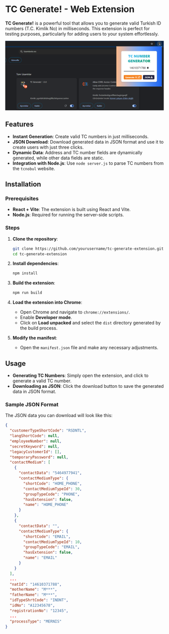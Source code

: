 # TC Generate! - Web Extension

**TC Generate!** is a powerful tool that allows you to generate valid Turkish ID numbers (T.C. Kimlik No) in milliseconds. This extension is perfect for testing purposes, particularly for adding users to your system effortlessly.


![Extension Screenshot](/extension.png)


## Features
- **Instant Generation**: Create valid TC numbers in just milliseconds.
- **JSON Download**: Download generated data in JSON format and use it to create users with just three clicks.
- **Dynamic Data**: Address and TC number fields are dynamically generated, while other data fields are static.
- **Integration with Node.js**: Use `node server.js` to parse TC numbers from the `tcnobul` website.

## Installation

### Prerequisites
- **React + Vite**: The extension is built using React and Vite.
- **Node.js**: Required for running the server-side scripts.

### Steps
1. **Clone the repository**: 
    ```bash
    git clone https://github.com/yourusername/tc-generate-extension.git
    cd tc-generate-extension
    ```

2. **Install dependencies**:
    ```bash
    npm install
    ```

3. **Build the extension**:
    ```bash
    npm run build
    ```

4. **Load the extension into Chrome**:
    - Open Chrome and navigate to `chrome://extensions/`.
    - Enable **Developer mode**.
    - Click on **Load unpacked** and select the `dist` directory generated by the build process.

5. **Modify the manifest**:
    - Open the `manifest.json` file and make any necessary adjustments.

## Usage

- **Generating TC Numbers**: Simply open the extension, and click to generate a valid TC number.
- **Downloading as JSON**: Click the download button to save the generated data in JSON format.

### Sample JSON Format
The JSON data you can download will look like this:

```json
{
  "customerTypeShortCode": "RSDNTL",
  "langShortCode": null,
  "employeeNumber": null,
  "secretKeyword": null,
  "legacyCustomerId": [],
  "temporaryPassword": null,
  "contactMedium": [
    {
      "contactData": "5464977941",
      "contactMediumType": {
        "shortCode": "HOME_PHONE",
        "contactMediumTypeId": 30,
        "groupTypeCode": "PHONE",
        "hasExtension": false,
        "name": "HOME_PHONE"
      }
    },
    {
      "contactData": "",
      "contactMediumType": {
        "shortCode": "EMAIL",
        "contactMediumTypeId": 10,
        "groupTypeCode": "EMAIL",
        "hasExtension": false,
        "name": "EMAIL"
      }
    }
  ],
  ...
  "natId": "14610371788",
  "motherName": "M***",
  "fatherName": "M***",
  "idTypeShrtCode": "INDNT",
  "idNo": "A12345678",
  "registrationNo": "12345",
  ...
  "processType": "MERNIS"
}

 ```

